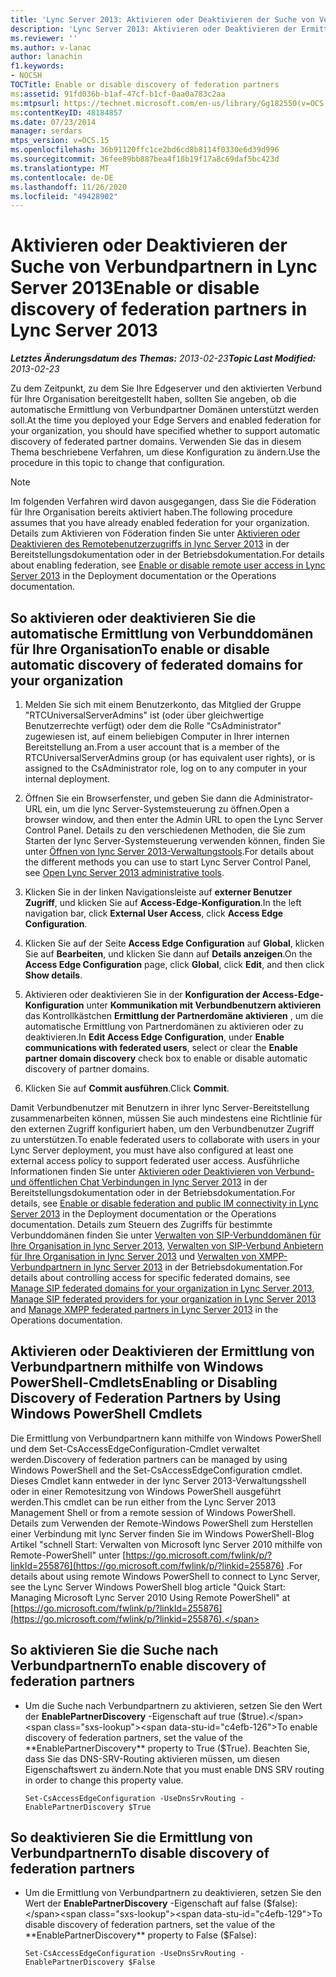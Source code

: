 ```yaml
---
title: 'Lync Server 2013: Aktivieren oder Deaktivieren der Suche von Verbundpartnern'
description: 'Lync Server 2013: Aktivieren oder Deaktivieren der Ermittlung von Verbundpartnern.'
ms.reviewer: ''
ms.author: v-lanac
author: lanachin
f1.keywords:
- NOCSH
TOCTitle: Enable or disable discovery of federation partners
ms:assetid: 91fd036b-b1af-47cf-b1cf-0aa0a783c2aa
ms:mtpsurl: https://technet.microsoft.com/en-us/library/Gg182550(v=OCS.15)
ms:contentKeyID: 48184857
ms.date: 07/23/2014
manager: serdars
mtps_version: v=OCS.15
ms.openlocfilehash: 36b91120ffc1ce2bd6cd8b8114f0330e6d39d996
ms.sourcegitcommit: 36fee89bb887bea4f18b19f17a8c69daf5bc423d
ms.translationtype: MT
ms.contentlocale: de-DE
ms.lasthandoff: 11/26/2020
ms.locfileid: "49428902"
---
```

# <a name="enable-or-disable-discovery-of-federation-partners-in-lync-server-2013"></a><span data-ttu-id="c4efb-103">Aktivieren oder Deaktivieren der Suche von Verbundpartnern in Lync Server 2013</span><span class="sxs-lookup"><span data-stu-id="c4efb-103">Enable or disable discovery of federation partners in Lync Server 2013</span></span>

<div data-xmlns="http://www.w3.org/1999/xhtml">

<div class="topic" data-xmlns="http://www.w3.org/1999/xhtml" data-msxsl="urn:schemas-microsoft-com:xslt" data-cs="https://msdn.microsoft.com/">

<div data-asp="https://msdn2.microsoft.com/asp">



</div>

<div id="mainSection">

<div id="mainBody"><span data-ttu-id="c4efb-104">

<span> </span></span><span class="sxs-lookup"><span data-stu-id="c4efb-104">

<span> </span></span></span>

<span data-ttu-id="c4efb-105">_**Letztes Änderungsdatum des Themas:** 2013-02-23_</span><span class="sxs-lookup"><span data-stu-id="c4efb-105">_**Topic Last Modified:** 2013-02-23_</span></span>

<span data-ttu-id="c4efb-106">Zu dem Zeitpunkt, zu dem Sie Ihre Edgeserver und den aktivierten Verbund für Ihre Organisation bereitgestellt haben, sollten Sie angeben, ob die automatische Ermittlung von Verbundpartner Domänen unterstützt werden soll.</span><span class="sxs-lookup"><span data-stu-id="c4efb-106">At the time you deployed your Edge Servers and enabled federation for your organization, you should have specified whether to support automatic discovery of federated partner domains.</span></span> <span data-ttu-id="c4efb-107">Verwenden Sie das in diesem Thema beschriebene Verfahren, um diese Konfiguration zu ändern.</span><span class="sxs-lookup"><span data-stu-id="c4efb-107">Use the procedure in this topic to change that configuration.</span></span>

<div>


> [!NOTE]  
> <span data-ttu-id="c4efb-108">Im folgenden Verfahren wird davon ausgegangen, dass Sie die Föderation für Ihre Organisation bereits aktiviert haben.</span><span class="sxs-lookup"><span data-stu-id="c4efb-108">The following procedure assumes that you have already enabled federation for your organization.</span></span> <span data-ttu-id="c4efb-109">Details zum Aktivieren von Föderation finden Sie unter <A href="lync-server-2013-enable-or-disable-remote-user-access.md">Aktivieren oder Deaktivieren des Remotebenutzerzugriffs in lync Server 2013</A> in der Bereitstellungsdokumentation oder in der Betriebsdokumentation.</span><span class="sxs-lookup"><span data-stu-id="c4efb-109">For details about enabling federation, see <A href="lync-server-2013-enable-or-disable-remote-user-access.md">Enable or disable remote user access in Lync Server 2013</A> in the Deployment documentation or the Operations documentation.</span></span>



</div>

<div>

## <a name="to-enable-or-disable-automatic-discovery-of-federated-domains-for-your-organization"></a><span data-ttu-id="c4efb-110">So aktivieren oder deaktivieren Sie die automatische Ermittlung von Verbunddomänen für Ihre Organisation</span><span class="sxs-lookup"><span data-stu-id="c4efb-110">To enable or disable automatic discovery of federated domains for your organization</span></span>

1.  <span data-ttu-id="c4efb-111">Melden Sie sich mit einem Benutzerkonto, das Mitglied der Gruppe "RTCUniversalServerAdmins" ist (oder über gleichwertige Benutzerrechte verfügt) oder dem die Rolle "CsAdministrator" zugewiesen ist, auf einem beliebigen Computer in Ihrer internen Bereitstellung an.</span><span class="sxs-lookup"><span data-stu-id="c4efb-111">From a user account that is a member of the RTCUniversalServerAdmins group (or has equivalent user rights), or is assigned to the CsAdministrator role, log on to any computer in your internal deployment.</span></span>

2.  <span data-ttu-id="c4efb-112">Öffnen Sie ein Browserfenster, und geben Sie dann die Administrator-URL ein, um die lync Server-Systemsteuerung zu öffnen.</span><span class="sxs-lookup"><span data-stu-id="c4efb-112">Open a browser window, and then enter the Admin URL to open the Lync Server Control Panel.</span></span> <span data-ttu-id="c4efb-113">Details zu den verschiedenen Methoden, die Sie zum Starten der lync Server-Systemsteuerung verwenden können, finden Sie unter [Öffnen von lync Server 2013-Verwaltungstools](lync-server-2013-open-lync-server-administrative-tools.md).</span><span class="sxs-lookup"><span data-stu-id="c4efb-113">For details about the different methods you can use to start Lync Server Control Panel, see [Open Lync Server 2013 administrative tools](lync-server-2013-open-lync-server-administrative-tools.md).</span></span>

3.  <span data-ttu-id="c4efb-114">Klicken Sie in der linken Navigationsleiste auf **externer Benutzer Zugriff**, und klicken Sie auf **Access-Edge-Konfiguration**.</span><span class="sxs-lookup"><span data-stu-id="c4efb-114">In the left navigation bar, click **External User Access**, click **Access Edge Configuration**.</span></span>

4.  <span data-ttu-id="c4efb-115">Klicken Sie auf der Seite **Access Edge Configuration** auf **Global**, klicken Sie auf **Bearbeiten**, und klicken Sie dann auf **Details anzeigen**.</span><span class="sxs-lookup"><span data-stu-id="c4efb-115">On the **Access Edge Configuration** page, click **Global**, click **Edit**, and then click **Show details**.</span></span>

5.  <span data-ttu-id="c4efb-116">Aktivieren oder deaktivieren Sie in der **Konfiguration der Access-Edge-Konfiguration** unter **Kommunikation mit Verbundbenutzern aktivieren** das Kontrollkästchen **Ermittlung der Partnerdomäne aktivieren** , um die automatische Ermittlung von Partnerdomänen zu aktivieren oder zu deaktivieren.</span><span class="sxs-lookup"><span data-stu-id="c4efb-116">In **Edit Access Edge Configuration**, under **Enable communications with federated users**, select or clear the **Enable partner domain discovery** check box to enable or disable automatic discovery of partner domains.</span></span>

6.  <span data-ttu-id="c4efb-117">Klicken Sie auf **Commit ausführen**.</span><span class="sxs-lookup"><span data-stu-id="c4efb-117">Click **Commit**.</span></span>

<span data-ttu-id="c4efb-118">Damit Verbundbenutzer mit Benutzern in ihrer lync Server-Bereitstellung zusammenarbeiten können, müssen Sie auch mindestens eine Richtlinie für den externen Zugriff konfiguriert haben, um den Verbundbenutzer Zugriff zu unterstützen.</span><span class="sxs-lookup"><span data-stu-id="c4efb-118">To enable federated users to collaborate with users in your Lync Server deployment, you must have also configured at least one external access policy to support federated user access.</span></span> <span data-ttu-id="c4efb-119">Ausführliche Informationen finden Sie unter [Aktivieren oder Deaktivieren von Verbund-und öffentlichen Chat Verbindungen in lync Server 2013](lync-server-2013-enable-or-disable-federation-and-public-im-connectivity.md) in der Bereitstellungsdokumentation oder in der Betriebsdokumentation.</span><span class="sxs-lookup"><span data-stu-id="c4efb-119">For details, see [Enable or disable federation and public IM connectivity in Lync Server 2013](lync-server-2013-enable-or-disable-federation-and-public-im-connectivity.md) in the Deployment documentation or the Operations documentation.</span></span> <span data-ttu-id="c4efb-120">Details zum Steuern des Zugriffs für bestimmte Verbunddomänen finden Sie unter [Verwalten von SIP-Verbunddomänen für Ihre Organisation in lync Server 2013](lync-server-2013-manage-sip-federated-domains-for-your-organization.md), [Verwalten von SIP-Verbund Anbietern für Ihre Organisation in lync Server 2013](lync-server-2013-manage-sip-federated-providers-for-your-organization.md) und [Verwalten von XMPP-Verbundpartnern in lync Server 2013](lync-server-2013-manage-xmpp-federated-partners-for-your-organization.md) in der Betriebsdokumentation.</span><span class="sxs-lookup"><span data-stu-id="c4efb-120">For details about controlling access for specific federated domains, see [Manage SIP federated domains for your organization in Lync Server 2013](lync-server-2013-manage-sip-federated-domains-for-your-organization.md), [Manage SIP federated providers for your organization in Lync Server 2013](lync-server-2013-manage-sip-federated-providers-for-your-organization.md) and [Manage XMPP federated partners in Lync Server 2013](lync-server-2013-manage-xmpp-federated-partners-for-your-organization.md) in the Operations documentation.</span></span>

</div>

<div>

## <a name="enabling-or-disabling-discovery-of-federation-partners-by-using-windows-powershell-cmdlets"></a><span data-ttu-id="c4efb-121">Aktivieren oder Deaktivieren der Ermittlung von Verbundpartnern mithilfe von Windows PowerShell-Cmdlets</span><span class="sxs-lookup"><span data-stu-id="c4efb-121">Enabling or Disabling Discovery of Federation Partners by Using Windows PowerShell Cmdlets</span></span>

<span data-ttu-id="c4efb-122">Die Ermittlung von Verbundpartnern kann mithilfe von Windows PowerShell und dem Set-CsAccessEdgeConfiguration-Cmdlet verwaltet werden.</span><span class="sxs-lookup"><span data-stu-id="c4efb-122">Discovery of federation partners can be managed by using Windows PowerShell and the Set-CsAccessEdgeConfiguration cmdlet.</span></span> <span data-ttu-id="c4efb-123">Dieses Cmdlet kann entweder in der lync Server 2013-Verwaltungsshell oder in einer Remotesitzung von Windows PowerShell ausgeführt werden.</span><span class="sxs-lookup"><span data-stu-id="c4efb-123">This cmdlet can be run either from the Lync Server 2013 Management Shell or from a remote session of Windows PowerShell.</span></span> <span data-ttu-id="c4efb-124">Details zum Verwenden der Remote-Windows PowerShell zum Herstellen einer Verbindung mit lync Server finden Sie im Windows PowerShell-Blog Artikel "schnell Start: Verwalten von Microsoft lync Server 2010 mithilfe von Remote-PowerShell" unter [https://go.microsoft.com/fwlink/p/?linkId=255876](https://go.microsoft.com/fwlink/p/?linkid=255876) .</span><span class="sxs-lookup"><span data-stu-id="c4efb-124">For details about using remote Windows PowerShell to connect to Lync Server, see the Lync Server Windows PowerShell blog article "Quick Start: Managing Microsoft Lync Server 2010 Using Remote PowerShell" at [https://go.microsoft.com/fwlink/p/?linkId=255876](https://go.microsoft.com/fwlink/p/?linkid=255876).</span></span>

<div>

## <a name="to-enable-discovery-of-federation-partners"></a><span data-ttu-id="c4efb-125">So aktivieren Sie die Suche nach Verbundpartnern</span><span class="sxs-lookup"><span data-stu-id="c4efb-125">To enable discovery of federation partners</span></span>

  - <span data-ttu-id="c4efb-126">Um die Suche nach Verbundpartnern zu aktivieren, setzen Sie den Wert der **EnablePartnerDiscovery** -Eigenschaft auf true ($true).</span><span class="sxs-lookup"><span data-stu-id="c4efb-126">To enable discovery of federation partners, set the value of the **EnablePartnerDiscovery** property to True ($True).</span></span> <span data-ttu-id="c4efb-127">Beachten Sie, dass Sie das DNS-SRV-Routing aktivieren müssen, um diesen Eigenschaftswert zu ändern.</span><span class="sxs-lookup"><span data-stu-id="c4efb-127">Note that you must enable DNS SRV routing in order to change this property value.</span></span>
    
        Set-CsAccessEdgeConfiguration -UseDnsSrvRouting -EnablePartnerDiscovery $True

</div>

<div>

## <a name="to-disable-discovery-of-federation-partners"></a><span data-ttu-id="c4efb-128">So deaktivieren Sie die Ermittlung von Verbundpartnern</span><span class="sxs-lookup"><span data-stu-id="c4efb-128">To disable discovery of federation partners</span></span>

  - <span data-ttu-id="c4efb-129">Um die Ermittlung von Verbundpartnern zu deaktivieren, setzen Sie den Wert der **EnablePartnerDiscovery** -Eigenschaft auf false ($false):</span><span class="sxs-lookup"><span data-stu-id="c4efb-129">To disable discovery of federation partners, set the value of the **EnablePartnerDiscovery** property to False ($False):</span></span>
    
        Set-CsAccessEdgeConfiguration -UseDnsSrvRouting -EnablePartnerDiscovery $False

<span data-ttu-id="c4efb-130"></div>

</div>

</div>

<span> </span>

</div>

</div>

</span><span class="sxs-lookup"><span data-stu-id="c4efb-130"></div>

</div>

</div>

<span> </span>

</div>

</div>

</span></span></div>

